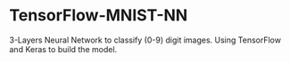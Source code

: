 # TensorFlow-MNIST-NN

3-Layers Neural Network to classify (0-9) digit images.
Using TensorFlow and Keras to build the model.

